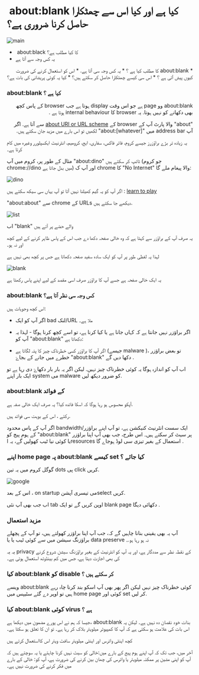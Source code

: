 # &rlm; about:blank کیا ہے اور کیا اس سے چھٹکارا حاصل کرنا ضروری ہے؟
![main](https://www.freecodecamp.org/news/content/images/size/w2000/2021/06/5f9c9a01740569d1a4ca22f9.jpg)
* &rlm; about:black کا کیا مطلب ہے؟
* یہ کس وجہ سے آتا ہے

<div  dir = "rtl">
* about:blank کا مطلب کیا ہے ؟
* یہ کس وجہ سی آتا ہے.
* اس کو استعمال کرنے کی ضرورت کیوں پیش آتی ہے ؟
* اس سی کیسے چھٹکارا حاصل کر سکتے ہیں؟
* کیا یہ کوئی پریشانی کی بات ہے؟
</div>


### &rlm;about:blank کیا ہے ؟
<div dir = "rtl">
about:blank وو page ہے جو اس وقت display ہوتا ہے جب browser کے پاس کچھ بھی  دکھانے کو نہیں ہوتا. یہ browser کا internal behaviour ہوتا ہے .

"about" والا پارٹ آپ کے browser کے [about URI or URL scheme](https://en.wikipedia.org/wiki/About_URI_scheme#:~:text=about%20is%20an%20internal%20URI,registered%20scheme%2C%20and%20is%20standardized.&text=An%20exception%20is%20about%3Ablank%20%2C%20which%20is%20not%20translated.) سے آتا ہے.
اگر آپ address bar میں "about:[whatever]"  لکھیں تو اس بارے میں مزید جان سکتے ہیں.
</div>

یہ زیادہ تر بڑے براؤزرز جیسے کروم، فائر فاکس، سفاری، ایج، کرومیم، انٹرنیٹ ایکسپلورر وغیرہ میں کام کرتا ہے۔

مثال کے طور پر، کروم میں آپ "about:dino" ٹائپ کر سکتے ہیں (جو کروم chrome://dino میں بدل جاتا ہے) اور آپ ک chrome کا  "No Internet" والا  پیغام ملے گا:

![dino](https://www.freecodecamp.org/news/content/images/2021/06/about-dino.png)

  
اگر آپ کو یہ گیم کھیلنا نہیں آتا تو آپ یہاں سی سیکھ سکتے ہیں : [learn to play](https://www.freecodecamp.org/news/how-to-play-the-no-internet-google-chrome-dinosaur-game-both-online-and-offline/)


"about:about" سے chrome کے URLs دیکھے جا سکتے ہیں.

![list](https://www.freecodecamp.org/news/content/images/2021/06/about-about-chrome.png)

اب "blank" والے حصّے پر آتے ہیں 

یہ صرف آپ کے براؤزر سے کہتا ہے کہ وہ خالی صفحہ دکھا  دے جب اس کے پاس ظاہر کرنے کے لیے کچھ اور نہ ہو۔

لہذا یہ لفظی طور پر آپ کو ایک سادہ سفید صفحہ دکھاتا ہے جس پر کچھ بھی نہیں ہے

![blank](https://www.freecodecamp.org/news/content/images/2021/06/about-blank.png)

یہ ایک خالی صفحہ ہے جسے آپ کا براؤزر صرف اسی مقصد کے لیے اپنے پاس رکھتا ہے

### about:blank کس وجہ سی نظر آتا ہے؟
اس کچھ وجوہات ہیں:

* اگر آپ کو ایک bad  لنک/URL ملا ہے۔

* اگر براؤزر نہیں جانتا ہے کہ کہاں جانا ہے یا کیا کرنا ہے، تو اسے کچھ کرنا ہوگا - لہذا یہ آپ کو   "about:blank" دکھاتا ہے: 
* اگر آپ کا براؤزر کسی خطرناک چیز کا پتہ لگاتا ہے (جیسے malware )، تو بعض براؤزر خطرے میں جانے کے بجاۓ "about:blank" دکھا دیں گے   .

اب آپ کو اندازہ ہوگا یہ کوئی خطرناک چیز نہیں. لیکن اگر یہ بار بار دکھاۓ دی رہا ہے تو ایک بار اپنے system می malware کو ضرور دیکھ لیں.

### about:blank کے فوائد 

آپکو محسوس ہو رہا ہوگا کہ اسکا فائدہ کیا؟ یہ صرف ایک خالی صفہ ہے.

رکئے ، اس کے بوہت سی فوائد ہیں. 

اگر آپ کے پاس محدود bandwidth/ایک سست انٹرنیٹ کنیکشن ہے، تو آپ اپنے براؤزر کے ہوم پیج کو "about:blank"   پر سیٹ کر سکتے ہیں۔ اس طرح، جب بھی آپ اپنا براؤزر یا کوئی نیا ٹیب کھولیں گے، یہ اresources استعمال کے بغیر تیزی سی لوڈ ہوجاے گا .

### اپنے home page پہ about:blank کیسے set کیا جائے ؟

گوگل کروم میں یہ تین dots پی click کریں.

![google](https://www.freecodecamp.org/news/content/images/size/w1000/2021/06/make-about-blank-homepage-1.png)

اس کے بعد ، on startup می تیسری آپشنselect کریں.

اب جب بھی آپ نئی tab اوپن کریں گے تو ایک blank page دکھائی دیگا .


### مزید استعمال 
آپ یہ بھی یقینی بنانا چاہیں گے کہ، جب آپ اپنا براؤزر کھولتے ہیں، تو آپ کے پچھلے براؤزنگ سیشن میں سے کوئی ٹیب یا یا data preserve نہ ہو رہا ہو.۔

یہ یہ privacy  کے نقطہ نظر سے مددگار ہے، اور یہ آپ کو انٹرنیٹ کے بغیر براؤزنگ سیشن شروع کرنے کی بھی اجازت دیتا ہے، جس میں کم بینڈوتھ استعمال ہوتی ہے۔

### کیا about:blank کو disable کر سکتے ہیں ؟
ویسے about:blank کوئی خطرناک چیز نہیں لیکن اگر پھر بھی آپ اسکو بند کرنا چاہ  رہے ہیں تو اوپر دے گئے سٹیپس میں  home page کوئی اور set کر لیں.

### کیا about:blank کوئی virus ہے ؟

جیسا کہ ہم نے اس پورے مضمون میں دیکھا ہے، about:blank بذات خود  نقصان دہ نہیں ہے۔ لیکن یہ اس بات کی علامت ہو سکتی ہے کہ آپ کا کمپیوٹر میلویئر بلاک کر رہا ہے۔ تو ان کا تعلق ہو سکتا ہے۔

کچھ اینٹی وائرس اور اینٹی میلویئر سافٹ ویئر اس کااستعمال کرتے ہیں 

آخر میں، جب تک کہ آپ اپنے ہوم پیج کے بارے میں:خالی کو سیٹ نہیں کرنا چاہتے یا یہ سوچتے ہیں کہ آپ کو اپنی مشین پر ممکنہ میلویئر یا وائرس کی چھان بین کرنے کی ضرورت ہے، آپ کو: خالی کے بارے میں فکر کرنے کی ضرورت نہیں ہے۔
